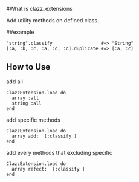 #What is clazz_extensions

Add utility methods on defined class.

##example
```
"string".classify                  #=> "String"
[:a, :b, :c, :a, :d, :c].duplicate #=> [:a, :c]
```

## How to Use
add all
```
ClazzExtension.load do
  array :all
  string :all
end
```

add specific methods
```
ClazzExtension.load do
  array add:  [:classify ]
end
```

add every methods that excluding specific
```
ClazzExtension.load do
  array refect:  [:classify ]
end
```


